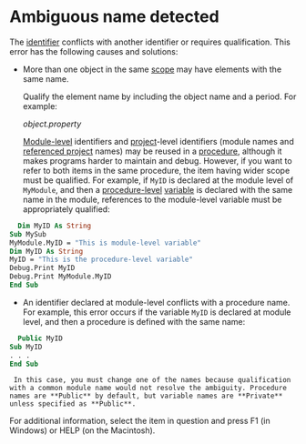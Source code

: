 
# Ambiguous name detected

The  [identifier](b8bdf64f-5920-1ae9-16d0-b26d09524a30.md) conflicts with another identifier or requires qualification. This error has the following causes and solutions:



- More than one object in the same  [scope](b8bdf64f-5920-1ae9-16d0-b26d09524a30.md) may have elements with the same name.
    
    Qualify the element name by including the object name and a period. For example:
    
     _object.property_
    
     [Module-level](b8bdf64f-5920-1ae9-16d0-b26d09524a30.md) identifiers and [project](b8bdf64f-5920-1ae9-16d0-b26d09524a30.md)-level identifiers (module names and  [referenced project](b8bdf64f-5920-1ae9-16d0-b26d09524a30.md) names) may be reused in a [procedure](b8bdf64f-5920-1ae9-16d0-b26d09524a30.md), although it makes programs harder to maintain and debug. However, if you want to refer to both items in the same procedure, the item having wider scope must be qualified. For example, if  `MyID` is declared at the module level of `MyModule`, and then a  [procedure-level](b8bdf64f-5920-1ae9-16d0-b26d09524a30.md) [variable](b8bdf64f-5920-1ae9-16d0-b26d09524a30.md) is declared with the same name in the module, references to the module-level variable must be appropriately qualified:
    


```vb
  Dim MyID As String 
Sub MySub 
MyModule.MyID = "This is module-level variable" 
Dim MyID As String 
MyID = "This is the procedure-level variable" 
Debug.Print MyID 
Debug.Print MyModule.MyID 
End Sub 

```


    
    



- An identifier declared at module-level conflicts with a procedure name. For example, this error occurs if the variable  `MyID` is declared at module level, and then a procedure is defined with the same name:
    
```vb
  Public MyID 
Sub MyID 
. . . 
End Sub 

```


     In this case, you must change one of the names because qualification with a common module name would not resolve the ambiguity. Procedure names are **Public** by default, but variable names are **Private** unless specified as **Public**.
    

For additional information, select the item in question and press F1 (in Windows) or HELP (on the Macintosh).
